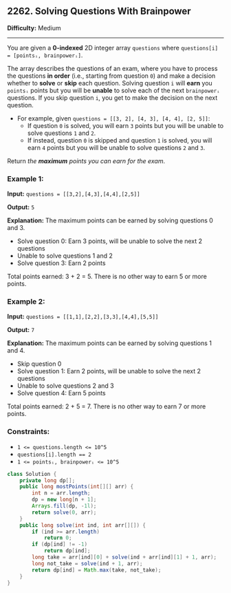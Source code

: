 ## 2262. Solving Questions With Brainpower

**Difficulty:** Medium

---

You are given a **0-indexed** 2D integer array `questions` where `questions[i] = [pointsᵢ, brainpowerᵢ]`.

The array describes the questions of an exam, where you have to process the questions **in order** (i.e., starting from question `0`) and make a decision whether to **solve** or **skip** each question. Solving question `i` will **earn** you `pointsᵢ` points but you will be **unable** to solve each of the next `brainpowerᵢ` questions. If you skip question `i`, you get to make the decision on the next question.

- For example, given `questions = [[3, 2], [4, 3], [4, 4], [2, 5]]`:
    - If question `0` is solved, you will earn `3` points but you will be unable to solve questions `1` and `2`.
    - If instead, question `0` is skipped and question `1` is solved, you will earn `4` points but you will be unable to solve questions `2` and `3`.

Return _the **maximum** points you can earn for the exam_.

### Example 1:

**Input:** `questions = [[3,2],[4,3],[4,4],[2,5]]`

**Output:** `5`

**Explanation:** The maximum points can be earned by solving questions 0 and 3.

- Solve question 0: Earn 3 points, will be unable to solve the next 2 questions
- Unable to solve questions 1 and 2
- Solve question 3: Earn 2 points

Total points earned: 3 + 2 = 5. There is no other way to earn 5 or more points.

### Example 2:

**Input:** `questions = [[1,1],[2,2],[3,3],[4,4],[5,5]]`

**Output:** `7`

**Explanation:** The maximum points can be earned by solving questions 1 and 4.

- Skip question 0
- Solve question 1: Earn 2 points, will be unable to solve the next 2 questions
- Unable to solve questions 2 and 3
- Solve question 4: Earn 5 points

Total points earned: 2 + 5 = 7. There is no other way to earn 7 or more points.

### Constraints:

- `1 <= questions.length <= 10^5`
- `questions[i].length == 2`
- `1 <= pointsᵢ, brainpowerᵢ <= 10^5`

```java
class Solution {
    private long dp[];
    public long mostPoints(int[][] arr) {
        int n = arr.length;
        dp = new long[n + 1];
        Arrays.fill(dp, -1l);
        return solve(0, arr);
    }
    public long solve(int ind, int arr[][]) {
        if (ind >= arr.length)
            return 0;
        if (dp[ind] != -1)
            return dp[ind];
        long take = arr[ind][0] + solve(ind + arr[ind][1] + 1, arr);
        long not_take = solve(ind + 1, arr);
        return dp[ind] = Math.max(take, not_take);
    }
}
```

